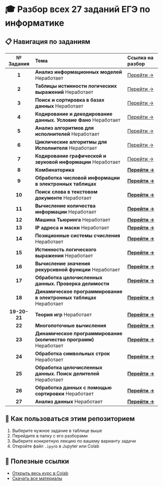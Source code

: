# 🎓 Разбор всех 27 заданий ЕГЭ по информатике

## 📋 Навигация по заданиям

| № Задания | Тема | Ссылка на разбор |
| :---: | :--- | :--- |
| **1** | **Анализ информационных моделей** Неработает| [Перейти →](./task_01/README.md) |
| **2** | **Таблицы истинности логических выражений** Неработает| [Перейти →](./task_02/README.md) |
| **3** | **Поиск и сортировка в базах данных** Неработает| [Перейти →](./task_03/README.md) |
| **4** | **Кодирование и декодирование данных. Условие Фано** Неработает| [Перейти →](./task_04/README.md) |
| **5** | **Анализ алгоритмов для исполнителей** Неработает| [Перейти →](./task_05/README.md) |
| **6** | **Циклические алгоритмы для Исполнителя** Неработает| [Перейти →](./task_06/README.md) |
| **7** | **Кодирование графической и звуковой информации** Неработает| [Перейти →](./task_07/README.md) |
| **8** | **Комбинаторика** | [**Перейти →**](./Lectures/8/README.md) |
| **9** | **Обработка числовой информации в электронных таблицах** | [**Перейти →**](./Lectures/9/README.md) |
| **10** | **Поиск слова в текстовом документе** Неработает| [**Перейти →**](./Lectures/10/main.ipynb) |
| **11** | **Вычисление количества информации** Неработает| [**Перейти →**](./task_11/README.md) |
| **12** | **Машина Тьюринга** Неработает| [**Перейти →**](./task_12/README.md) |
| **13** | **IP адреса и маски** Неработает| [**Перейти →**](./task_13/README.md) |
| **14** | **Позиционные системы счисления** Неработает| [**Перейти →**](./task_14/README.md) |
| **15** | **Истинность логического выражения** Неработает| [**Перейти →**](./task_15/README.md) |
| **16** | **Вычисление значения рекурсивной функции** Неработает| [**Перейти →**](./task_16/README.md) |
| **17** | **Обработка целочисленных данных. Проверка делимости**| [**Перейти →**](./Lectures/17/main.ipynb) |
| **18** | **Динамическое программирование в электронных таблицах** Неработает| [**Перейти →**](./task_18/README.md) |
| **19-20-21** | **Теория игр** Неработает| [**Перейти →**](./task_19_20_21/README.md)|
| **22** | **Многопоточные вычисления** | [**Перейти →**](./Lectures/22/README.ipynb)|
| **23** | **Динамическое программирование (количество программ)** Неработает| [**Перейти →**](./Lectures/23/README.ipynb) |
| **24** | **Обработка символьных строк** Неработает| [**Перейти →**](./task_24/README.md) |
| **25** | **Обработка целочисленных данных. Поиск делителей** Неработает| [**Перейти →**](./task_25/README.md) |
| **26** | **Обработка данных с помощью сортировки** Неработает| [**Перейти →**](./task_26/README.md) |
| **27** | **Анализ данных** Неработает| [**Перейти →**](./task_27/README.md) |

## 🚀 Как пользоваться этим репозиторием

1. Выберите нужное задание в таблице выше
2. Перейдите в папку с его разборами
3. Выберите конкретную лекцию по вашему варианту задачи
4. Откройте файл `.ipynb` в Jupyter или Colab

## 🔗 Полезные ссылки

* [Открыть весь курс в Colab](https://colab.research.google.com/github/ВАШ_ЛОГИН/НАЗВАНИЕ_РЕПОЗИТОРИЯ/)
* [Скачать все материалы](./archive.zip)
